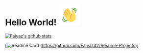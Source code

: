 # Hello World!  ![wave](https://github.com/Faiyaz42/Faiyaz42/blob/main/wave1.gif)


[![Faiyaz's github stats](https://github-readme-stats.vercel.app/api?username=Faiyaz42&&theme=chartreuse-dark)](https://github.com/Faiyaz42)

[![Readme Card](https://github-readme-stats.vercel.app/api/pin/?username=Faiyaz42&repo=Resume-Projects&theme=maroongold) (https://github.com/Faiyaz42/Resume-Projects)]


<!--
**Faiyaz42/Faiyaz42** is a ✨ _special_ ✨ repository because its `README.md` (this file) appears on your GitHub profile.

Here are some ideas to get you started:

- 🔭 I’m currently working on ...
- 🌱 I’m currently learning ...
- 👯 I’m looking to collaborate on ...
- 🤔 I’m looking for help with ...
- 💬 Ask me about ...
- 📫 How to reach me: ...
- 😄 Pronouns: ...
- ⚡ Fun fact: ...
-->
